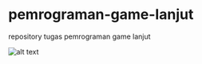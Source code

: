# pemrograman-game-lanjut
repository tugas pemrograman game lanjut

![alt text](https://assets.pcmag.com/media/images/367306-scratch-from-mit.jpg?width=530&height=345)
